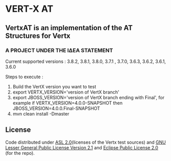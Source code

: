 # VERT-X AT

## VertxAT is an implementation of the AT Structures for Vertx

### A PROJECT UNDER THE ΙΔΕΑ STATEMENT

Current supported versions : 3.8.2, 3.8.1, 3.8.0, 3.7.1 , 3.7.0, 3.6.3, 3.6.2, 3.6.1, 3.6.0


Steps to execute :

1. Build the VertX version you want to test
2. export VERTX_VERSION='version of VertX branch'
3. export JBOSS_VERSION='version of VertX branch ending with Final', for example if VERTX_VERSION=4.0.0-SNAPSHOT then JBOSS_VERSION=4.0.0.Final-SNAPSHOT
4. mvn clean install -Dmaster

## License

Code distributed under [ASL 2.0](LICENSE.TXT)(licenses of the Vertx test sources) and [GNU Lesser General Public License Version 2.1](http://www.gnu.org/licenses/lgpl-2.1-standalone.html) and [Eclipse Public License 2.0](http://www.eclipse.org/legal/epl-2.0) (for the repo).

